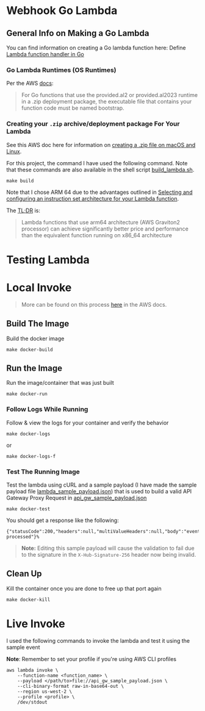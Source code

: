 # Webhook Go Lambda

## General Info on Making a Go Lambda

You can find information on creating a Go lambda function here: Define [Lambda function handler in Go](https://docs.aws.amazon.com/lambda/latest/dg/golang-handler.html)

### Go Lambda Runtimes (OS Runtimes)

Per the AWS [docs](https://docs.aws.amazon.com/lambda/latest/dg/golang-handler.html#golang-handler-naming):

> For Go functions that use the provided.al2 or provided.al2023 runtime in a .zip deployment package, the executable file that contains your function code must be named bootstrap.

### Creating your `.zip` archive/deployment package For Your Lambda

See this AWS doc here for information on [creating a .zip file on macOS and Linux](https://docs.aws.amazon.com/lambda/latest/dg/golang-package.html#golang-package-mac-linux).

For this project, the command I have used the following command. Note that these commands are also available in the shell script [build_lambda.sh](scripts/build_lambda.sh).

```shell
make build
```

Note that I chose ARM 64 due to the advantages outlined in [Selecting and configuring an instruction set architecture for your Lambda function](https://docs.aws.amazon.com/lambda/latest/dg/foundation-arch.html#foundation-arch-adv).

The [TL;DR](https://www.merriam-webster.com/dictionary/TL%3BDR) is:

> Lambda functions that use arm64 architecture (AWS Graviton2 processor) can achieve significantly better price and performance than the equivalent function running on x86_64 architecture

# Testing Lambda

# Local Invoke

> More can be found on this process [here](https://docs.aws.amazon.com/lambda/latest/dg/go-image.html) in the AWS docs.

## Build The Image

Build the docker image

```shell
make docker-build
```

## Run the Image

Run the image/container that was just built

```shell
make docker-run
```

### Follow Logs While Running

Follow & view the logs for your container and verify the behavior

```shell
make docker-logs
```

or

```shell
make docker-logs-f
```

### Test The Running Image

Test the lambda using cURL and a sample payload (I have made the sample payload file [lambda_sample_payload.json](config/lambda_sample_payload.json)) that is used to build a valid API Gateway Proxy Request in [api_gw_sample_payload.json](config/api_gw_sample_payload.json)

```shell
make docker-test
```

You should get a response like the following:

```shell
{"statusCode":200,"headers":null,"multiValueHeaders":null,"body":"event processed"}%
```

> **Note:** Editing this sample payload will cause the validation to fail due to the signature in the `X-Hub-Signature-256` header now being invalid.

## Clean Up

Kill the container once you are done to free up that port again

```shell
make docker-kill
```

# Live Invoke

I used the following commands to invoke the lambda and test it using the sample event

**Note**: Remember to set your profile if you're using AWS CLI profiles

```shell
aws lambda invoke \
    --function-name <function_name> \
    --payload </path/to>file://api_gw_sample_payload.json \
    --cli-binary-format raw-in-base64-out \
    --region us-west-2 \
    --profile <profile> \
    /dev/stdout
```
